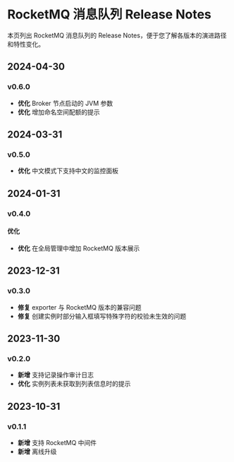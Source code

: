 # RocketMQ 消息队列 Release Notes

本页列出 RocketMQ 消息队列的 Release Notes，便于您了解各版本的演进路径和特性变化。

## 2024-04-30

### v0.6.0

- **优化** Broker 节点启动的 JVM 参数
- **优化** 增加命名空间配额的提示

## 2024-03-31

### v0.5.0

- **优化** 中文模式下支持中文的监控面板

## 2024-01-31

### v0.4.0

#### 优化

- **优化** 在全局管理中增加 RocketMQ 版本展示

## 2023-12-31

### v0.3.0

- **修复** exporter 与 RocketMQ 版本的兼容问题
- **修复** 创建实例时部分输入框填写特殊字符的校验未生效的问题

## 2023-11-30

### v0.2.0

- **新增** 支持记录操作审计日志
- **优化** 实例列表未获取到列表信息时的提示

## 2023-10-31

### v0.1.1

- **新增** 支持 RocketMQ 中间件
- **新增** 离线升级

